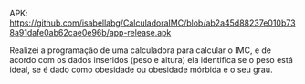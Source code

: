 APK: https://github.com/isabellabg/CalculadoraIMC/blob/ab2a45d88237e010b738a91dafe0ab62cae0e96b/app-release.apk

Realizei a programação de uma calculadora para calcular o IMC, e de acordo com os dados inseridos (peso e altura) ela identifica se o peso está ideal, se é dado como obesidade ou obesidade mórbida e o seu grau.
